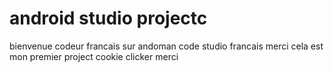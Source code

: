 # android studio projectc 
bienvenue codeur francais sur andoman code studio francais merci
cela est mon premier project cookie  clicker merci

